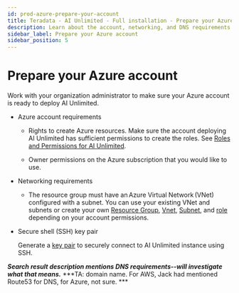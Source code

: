 ```yaml
---
id: prod-azure-prepare-your-account
title: Teradata - AI Unlimited - Full installation - Prepare your Azure account
description: Learn about the account, networking, and DNS requirements before deploying AI Unlimited on Azure. 
sidebar_label: Prepare your Azure account 
sidebar_position: 5
---
```


# Prepare your Azure account

Work with your organization administrator to make sure your Azure account is ready to deploy AI Unlimited.

-  Azure account requirements 

    - Rights to create Azure resources. Make sure the account deploying AI Unlimited has sufficient permissions to create the roles. See [Roles and Permissions for AI Unlimited](/docs/install-ai-unlimited/production/Azure/before-you-begin/prod-azure-create-custom-role.md).

    - Owner permissions on the Azure subscription that you would like to use. 

- Networking requirements 

    - The resource group must have an Azure Virtual Network (VNet) configured with a subnet. You can use your existing VNet and subnets or create your own [Resource Group](https://learn.microsoft.com/en-us/azure/azure-resource-manager/management/manage-resource-groups-portal), [Vnet](https://learn.microsoft.com/en-us/azure/virtual-network/quick-create-portal), [Subnet](https://learn.microsoft.com/en-us/azure/virtual-network/virtual-network-manage-subnet?tabs=azure-portal), and [role](https://learn.microsoft.com/en-us/azure/role-based-access-control/custom-roles) depending on your account permissions.  

- Secure shell (SSH) key pair

    Generate a [key pair](https://learn.microsoft.com/en-us/azure/virtual-machines/linux/mac-create-ssh-keys) to securely connect to AI Unlimited instance using SSH.

***Search result description mentions DNS requirements--will investigate what that means.***
***TA: domain name. For AWS, Jack had mentioned Route53 for DNS, for Azure, not sure. ***

